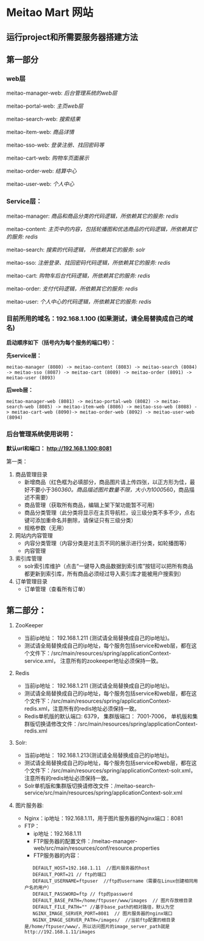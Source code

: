 # Meitao Mart 网站
## 运行project和所需要服务器搭建方法

## 第一部分
### web层
meitao-manager-web: _后台管理系统的web层_

meitao-portal-web: _主页web层_

meitao-search-web: _搜索结果_

meitao-item-web: _商品详情_

meitao-sso-web: _登录注册、找回密码等_

meitao-cart-web: _购物车页面展示_

meitao-order-web: _结算中心_

meitao-user-web: _个人中心_


### Service层：

meitao-manager: _商品和商品分类的代码逻辑，所依赖其它的服务: redis_

meitao-content: _主页中的内容，包括轮播图和优选商品的代码逻辑，所依赖其它的服务: redis_

meitao-search: _搜索的代码逻辑， 所依赖其它的服务: solr_

meitao-sso: _注册登录、找回密码代码逻辑，所依赖其它的服务: redis_

meitao-cart: _购物车后台代码逻辑，所依赖其它的服务: redis_

meitao-order: _支付代码逻辑，所依赖其它的服务: redis_

meitao-user: _个人中心的代码逻辑，所依赖其它的服务: redis_



### 目前所用的域名：192.168.1.100 (如果测试，请全局替换成自己的域名)

**启动顺序如下（括号内为每个服务的端口号）：**

**先service层：**
```
meitao-manager (8080) -> meitao-content (8083) -> meitao-search (8084) -> meitao-sso (8087) -> meitao-cart (8089) -> meitao-order (8091) -> meitao-user (8093)
```

**后web层：**
```
meitao-manager-web (8081) -> meitao-portal-web (8082) -> meitao-search-web (8085) -> meitao-item-web (8086) -> meitao-sso-web (8088) -> meitao-cart-web (8090)-> meitao-order-web (8092) -> meitao-user-web (8094)
```

### 后台管理系统使用说明：
**默认url和端口： http://192.168.1.100:8081**

第一类：
1. 商品管理目录
   - 新增商品（红色框为必填部分，商品图片请上传四张，以正方形为佳，最好不要小于360*360。商品描述图片数量不限，大小为1000*560，商品描述不需要）
   - 商品管理（获取所有商品，编辑上架下架功能暂不可用） 
   - 商品分类管理（此分类将显示在主页导航栏，设三级分类不多不少，点右键可添加重命名并删除，请保证只有三级分类）
   - 规格参数（无用）
2. 网站内内容管理
   - 内容分类管理（内容分类是对主页不同的展示进行分类，如轮播图等）
   - 内容管理
3. 索引库管理
   - solr索引库维护（点击“一键导入商品数据到索引库”按钮可以把所有商品都更新到索引库，所有商品必须经过导入索引库才能被用户搜索到）
4. 订单管理目录
   - 订单管理（查看所有订单）


## 第二部分：
1. ZooKeeper
   - 当前ip地址： 192.168.1.211 (测试请全局替换成自己的ip地址)。
   - 测试请全局替换成自己的ip地址，每个服务包括service和web层，都在这个文件下：/src/main/resources/spring/applicationContext-service.xml， 注意所有的zookeeper地址必须保持一致。


2. Redis
   - 当前ip地址： 192.168.1.211 (测试请全局替换成自己的ip地址)。
   - 测试请全局替换成自己的ip地址，每个服务包括service和web层，都在这个文件下：/src/main/resources/spring/applicationContext-redis.xml，注意所有的redis地址必须保持一致。
   - Redis单机版的默认端口: 6379， 集群版端口： 7001-7006， 单机版和集群版切换请修改文件：/src/main/resources/spring/applicationContext-redis.xml


3. Solr: 
   - 当前ip地址： 192.168.1.213(测试请全局替换成自己的ip地址)。
   - 测试请全局替换成自己的ip地址，每个服务包括service和web层，都在这个文件下：/src/main/resources/spring/applicationContext-solr.xml，注意所有的redis地址必须保持一致。
   - Solr单机版和集群版切换请修改文件：/meitao-search-service/src/main/resources/spring/applicationContext-solr.xml




4. 图片服务器:
   - Nginx：ip地址：192.168.1.11，用于图片服务器的Nginx端口：8081
   - FTP：
     - ip地址：192.168.1.11
	 - FTP服务器的配置文件：/meitao-manager-web/src/main/resources/conf/resource.properties
     - FTP服务器的内容：
     ```
		DEFAULT_HOST=192.168.1.11  //图片服务器的host
        DEFAULT_PORT=21	// ftp的端口
        DEFAULT_USERNAME=ftpuser  //ftp的username（需要在Linux创建相同用户名的用户）
        DEFAULT_PASSWORD=ftp // ftp的password
        DEFAULT_BASE_PATH=/home/ftpuser/www/images  // 图片存放根目录
        DEFAULT_FILE_PATH="" //基于base_path的相对路径，默认为空
        NGINX_IMAGE_SERVER_PORT=8081  // 图片服务器的nginx端口
        NGINX_IMAGE_SERVER_PATH=/images/  //当前ftp配置的根目录是/home/ftpuser/www/，所以访问图片的image_server_path就是http://192.168.1.11/images
    ```
	
